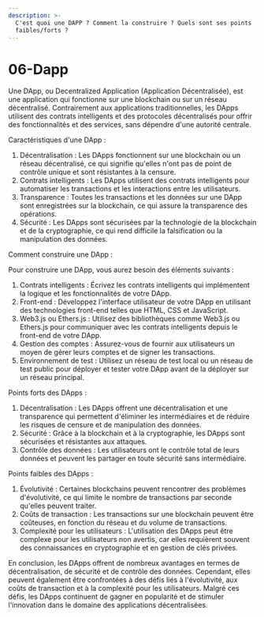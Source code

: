 ```yaml
---
description: >-
  C'est quoi une DAPP ? Comment la construire ? Quels sont ses points
  faibles/forts ?
---
```


# 06-Dapp

Une DApp, ou Decentralized Application (Application Décentralisée), est une application qui fonctionne sur une blockchain ou sur un réseau décentralisé. Contrairement aux applications traditionnelles, les DApps utilisent des contrats intelligents et des protocoles décentralisés pour offrir des fonctionnalités et des services, sans dépendre d'une autorité centrale.

Caractéristiques d'une DApp :

1. Décentralisation : Les DApps fonctionnent sur une blockchain ou un réseau décentralisé, ce qui signifie qu'elles n'ont pas de point de contrôle unique et sont résistantes à la censure.
2. Contrats intelligents : Les DApps utilisent des contrats intelligents pour automatiser les transactions et les interactions entre les utilisateurs.
3. Transparence : Toutes les transactions et les données sur une DApp sont enregistrées sur la blockchain, ce qui assure la transparence des opérations.
4. Sécurité : Les DApps sont sécurisées par la technologie de la blockchain et de la cryptographie, ce qui rend difficile la falsification ou la manipulation des données.

Comment construire une DApp :

Pour construire une DApp, vous aurez besoin des éléments suivants :

1. Contrats intelligents : Écrivez les contrats intelligents qui implémentent la logique et les fonctionnalités de votre DApp.
2. Front-end : Développez l'interface utilisateur de votre DApp en utilisant des technologies front-end telles que HTML, CSS et JavaScript.
3. Web3.js ou Ethers.js : Utilisez des bibliothèques comme Web3.js ou Ethers.js pour communiquer avec les contrats intelligents depuis le front-end de votre DApp.
4. Gestion des comptes : Assurez-vous de fournir aux utilisateurs un moyen de gérer leurs comptes et de signer les transactions.
5. Environnement de test : Utilisez un réseau de test local ou un réseau de test public pour déployer et tester votre DApp avant de la déployer sur un réseau principal.

Points forts des DApps :

1. Décentralisation : Les DApps offrent une décentralisation et une transparence qui permettent d'éliminer les intermédiaires et de réduire les risques de censure et de manipulation des données.
2. Sécurité : Grâce à la blockchain et à la cryptographie, les DApps sont sécurisées et résistantes aux attaques.
3. Contrôle des données : Les utilisateurs ont le contrôle total de leurs données et peuvent les partager en toute sécurité sans intermédiaire.

Points faibles des DApps :

1. Évolutivité : Certaines blockchains peuvent rencontrer des problèmes d'évolutivité, ce qui limite le nombre de transactions par seconde qu'elles peuvent traiter.
2. Coûts de transaction : Les transactions sur une blockchain peuvent être coûteuses, en fonction du réseau et du volume de transactions.
3. Complexité pour les utilisateurs : L'utilisation des DApps peut être complexe pour les utilisateurs non avertis, car elles requièrent souvent des connaissances en cryptographie et en gestion de clés privées.

En conclusion, les DApps offrent de nombreux avantages en termes de décentralisation, de sécurité et de contrôle des données. Cependant, elles peuvent également être confrontées à des défis liés à l'évolutivité, aux coûts de transaction et à la complexité pour les utilisateurs. Malgré ces défis, les DApps continuent de gagner en popularité et de stimuler l'innovation dans le domaine des applications décentralisées.
